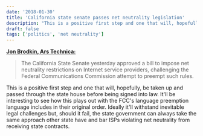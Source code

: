 ```yaml
---
date: '2018-01-30'
title: 'California state senate passes net neutrality legislation'
description: "This is a positive first step and one that will, hopefully, be taken up and passed through the state house before being signed into law. It'll be interesting to see how this plays out with the FCC's language preemption language includes in their original order."
draft: false
tags: ['politics', 'net neutrality']
---
```


**[Jon Brodkin, Ars Technica:](https://arstechnica.com/?p=1251427)**

> The California State Senate yesterday approved a bill to impose net neutrality restrictions on Internet service providers, challenging the Federal Communications Commission attempt to preempt such rules.<!-- excerpt -->

This is a positive first step and one that will, hopefully, be taken up and passed through the state house before being signed into law. It'll be interesting to see how this plays out with the FCC's language preemption language includes in their original order. Ideally it'll withstand inevitable legal challenges but, should it fail, the state government can always take the same approach other state have and bar ISPs violating net neutrality from receiving state contracts.
